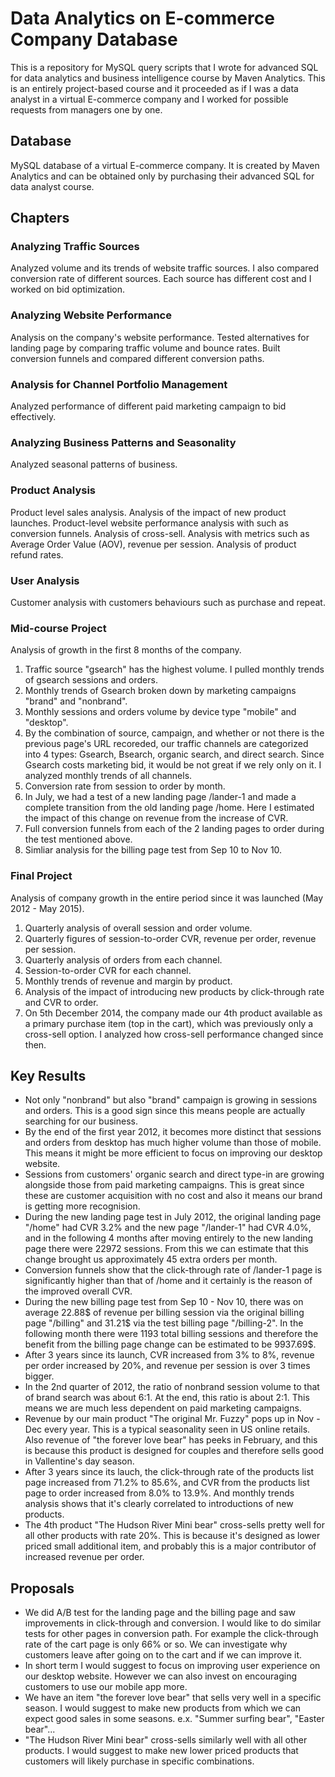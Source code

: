 # Data Analytics on E-commerce Company Database
This is a repository for MySQL query scripts that I wrote for advanced SQL for data analytics and business intelligence course by Maven Analytics. This is an entirely project-based course and it proceeded as if I was a data analyst in a virtual E-commerce company and I worked for possible requests from managers one by one.

## Database
MySQL database of a virtual E-commerce company. It is created by Maven Analytics and can be obtained only by purchasing their advanced SQL for data analyst course.

## Chapters
### Analyzing Traffic Sources
Analyzed volume and its trends of website traffic sources. I also compared conversion rate of different sources. Each source has different cost and I worked on bid optimization.

### Analyzing Website Performance
Analysis on the company's website performance. Tested alternatives for landing page by comparing traffic volume and bounce rates. Built conversion funnels and compared different conversion paths.

### Analysis for Channel Portfolio Management
Analyzed performance of different paid marketing campaign to bid effectively.

### Analyzing Business Patterns and Seasonality
Analyzed seasonal patterns of business.

### Product Analysis
Product level sales analysis. Analysis of the impact of new product launches. Product-level website performance analysis with such as conversion funnels. Analysis of cross-sell. Analysis with metrics such as Average Order Value (AOV), revenue per session. Analysis of product refund rates.

### User Analysis
Customer analysis with customers behaviours such as purchase and repeat.

### Mid-course Project
Analysis of growth in the first 8 months of the company.
1. Traffic source "gsearch" has the highest volume. I pulled monthly trends of gsearch sessions and orders. 
2. Monthly trends of Gsearch broken down by marketing campaigns "brand" and "nonbrand".
3. Monthly sessions and orders volume by device type "mobile" and "desktop".
4. By the combination of source, campaign, and whether or not there is the previous page's URL recoreded, our traffic channels are categorized into 4 types: Gsearch, Bsearch, organic search, and direct search. Since Gsearch costs marketing bid, it would be not great if we rely only on it. I analyzed monthly trends of all channels.
5. Conversion rate from session to order by month.
6. In July, we had a test of a new landing page /lander-1 and made a complete transition from the old landing page /home. Here I estimated the impact of this change on revenue from the increase of CVR.
7. Full conversion funnels from each of the 2 landing pages to order during the test mentioned above.
8. Simliar analysis for the billing page test from Sep 10 to Nov 10.

### Final Project
Analysis of company growth in the entire period since it was launched (May 2012 - May 2015).
1. Quarterly analysis of overall session and order volume.
2. Quarterly figures of session-to-order CVR, revenue per order, revenue per session.
3. Quarterly analysis of orders from each channel.
4. Session-to-order CVR for each channel.
5. Monthly trends of revenue and margin by product.
6. Analysis of the impact of introducing new products by click-through rate and CVR to order.
7. On 5th December 2014, the company made our 4th product available as a primary purchase item (top in the cart), which was previously only a cross-sell option. I analyzed how cross-sell performance changed since then. 

## Key Results
- Not only "nonbrand" but also "brand" campaign is growing in sessions and orders. This is a good sign since this means people are actually searching for our business.
- By the end of the first year 2012, it becomes more distinct that sessions and orders from desktop has much higher volume than those of mobile. This means it might be more efficient to focus on improving our desktop website.
- Sessions from customers' organic search and direct type-in are growing alongside those from paid marketing campaigns. This is great since these are customer acquisition with no cost and also it means our brand is getting more recognision.
- During the new landing page test in July 2012, the original landing page "/home" had CVR 3.2% and the new page "/lander-1" had CVR 4.0%, and in the following 4 months after moving entirely to the new landing page there were 22972 sessions. From this we can estimate that this change brought us approximately 45 extra orders per month.
- Conversion funnels show that the click-through rate of /lander-1 page is significantly higher than that of /home and it certainly is the reason of the improved overall CVR.
- During the new billing page test from Sep 10 - Nov 10, there was on average 22.88$ of revenue per billing session via the original billing page "/billing" and 31.21$ via the test billing page "/billing-2". In the following month there were 1193 total billing sessions and therefore the benefit from the billing page change can be estimated to be 9937.69$.
- After 3 years since its launch, CVR increased from 3% to 8%, revenue per order increased by 20%, and revenue per session is over 3 times bigger.
- In the 2nd quarter of 2012, the ratio of nonbrand session volume to that of brand search was about 6:1. At the end, this ratio is about 2:1. This means we are much less dependent on paid marketing campaigns.
- Revenue by our main product "The original Mr. Fuzzy" pops up in Nov - Dec every year. This is a typical seasonality seen in US online retails. Also revenue of "the forever love bear" has peeks in February, and this is because this product is designed for couples and therefore sells good in Vallentine's day season.
- After 3 years since its lauch, the click-through rate of the products list page increased from 71.2% to 85.6%, and CVR from the products list page to order increased from 8.0% to 13.9%. And monthly trends analysis shows that it's clearly correlated to introductions of new products.
- The 4th product "The Hudson River Mini bear" cross-sells pretty well for all other products with rate 20%. This is because it's designed as lower priced small additional item, and probably this is a major contributor of increased revenue per order.

## Proposals
- We did A/B test for the landing page and the billing page and saw improvements in click-through and conversion. I would like to do similar tests for other pages in conversion path. For example the click-through rate of the cart page is only 66% or so. We can investigate why customers leave after going on to the cart and if we can improve it.
- In short term I would suggest to focus on improving user experience on our desktop website. However we can also invest on encouraging customers to use our mobile app more.
- We have an item "the forever love bear" that sells very well in a specific season. I would suggest to make new products from which we can expect good sales in some seasons. e.x. "Summer surfing bear", "Easter bear"...
- "The Hudson River Mini bear" cross-sells similarly well with all other products. I would suggest to make new lower priced products that customers will likely purchase in specific combinations.
